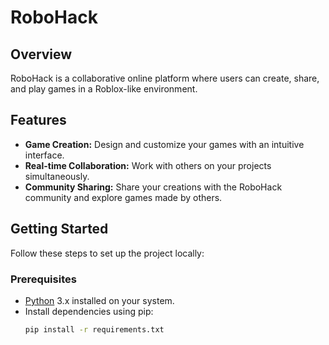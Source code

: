 # RoboHack

## Overview
RoboHack is a collaborative online platform where users can create, share, and play games in a Roblox-like environment.

## Features
- **Game Creation:** Design and customize your games with an intuitive interface.
- **Real-time Collaboration:** Work with others on your projects simultaneously.
- **Community Sharing:** Share your creations with the RoboHack community and explore games made by others.

## Getting Started
Follow these steps to set up the project locally:

### Prerequisites
- [Python](https://www.python.org/) 3.x installed on your system.
- Install dependencies using pip:
  ```bash
  pip install -r requirements.txt
